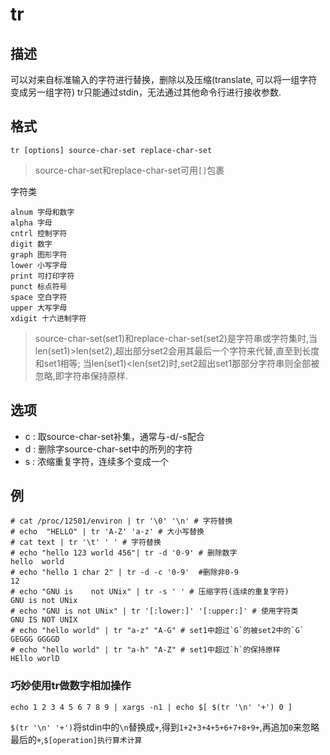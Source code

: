 # tr

## 描述

可以对来自标准输入的字符进行替换，删除以及压缩(translate, 可以将一组字符变成另一组字符)
tr只能通过stdin，无法通过其他命令行进行接收参数.

## 格式

    tr [options] source-char-set replace-char-set

> source-char-set和replace-char-set可用`[]`包裹

字符类

    alnum 字母和数字
    alpha 字母
    cntrl 控制字符
    digit 数字
    graph 图形字符
    lower 小写字母
    print 可打印字符
    punct 标点符号
    space 空白字符
    upper 大写字母
    xdigit 十六进制字符

> source-char-set(set1)和replace-char-set(set2)是字符串或字符集时,当len(set1)>len(set2),超出部分set2会用其最后一个字符来代替,直至到长度和set1相等;
当len(set1)<len(set2)时,set2超出set1那部分字符串则全部被忽略,即字符串保持原样.

## 选项

- c : 取source-char-set补集，通常与-d/-s配合
- d : 删除字source-char-set中的所列的字符
- s : 浓缩重复字符，连续多个变成一个

## 例

    # cat /proc/12501/environ | tr '\0' '\n' # 字符替换
    # echo  "HELLO" | tr 'A-Z' 'a-z' # 大小写替换
    # cat text | tr '\t' ' ' # 字符替换
    # echo "hello 123 world 456"| tr -d '0-9' # 删除数字
    hello  world
    # echo "hello 1 char 2" | tr -d -c '0-9'  #删除非0-9
    12
    # echo "GNU is    not UNix" | tr -s ' ' # 压缩字符(连续的重复字符)
    GNU is not UNix
    # echo "GNU is not UNix" | tr '[:lower:]' '[:upper:]' # 使用字符类
    GNU IS NOT UNIX
    # echo "hello world" | tr "a-z" "A-G" # set1中超过`G`的被set2中的`G`
    GEGGG GGGGD
    # echo "hello world" | tr "a-h" "A-Z" # set1中超过`h`的保持原样
    HEllo worlD

### 巧妙使用tr做数字相加操作
```
echo 1 2 3 4 5 6 7 8 9 | xargs -n1 | echo $[ $(tr '\n' '+') 0 ]
```
`$(tr '\n' '+')`将stdin中的`\n`替换成`+`,得到`1+2+3+4+5+6+7+8+9+`,再追加`0`来忽略最后的`+`,`$[operation]执行算术计算`
